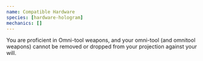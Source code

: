 ```yaml
---
name: Compatible Hardware
species: [hardware-hologram]
mechanics: []
---
```

You are proficient in Omni-tool weapons, and your omni-tool (and omnitool weapons) cannot be removed or dropped from your projection against your will.
